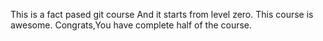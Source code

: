 This is a fact pased git course
And it starts from level zero.
This course is awesome.
Congrats,You have complete half of the course.

